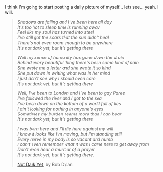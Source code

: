 <p>
I think I'm going to start posting a daily picture of myself... lets see... yeah.  I will.
</p>
<blockquote>
 <p><i>Shadows are falling and I've been here all day<br />
It's too hot to sleep time is running away<br />
Feel like my soul has turned into steel<br />
I've still got the scars that the sun didn't heal<br />
There's not even room enough to be anywhere<br />
It's not dark yet, but it's getting there</i></p>
<p><i>Well my sense of humanity has gone down the drain<br />
Behind every beautiful thing there's been some kind of pain<br />
She wrote me a letter and she wrote it so kind<br />
She put down in writing what was in her mind<br />
I just don't see why I should even care<br />
It's not dark yet, but it's getting there</i></p>
<p><i>Well, I've been to London and I've been to gay Paree<br />
I've followed the river and I got to the sea<br />
I've been down on the bottom of a world full of lies<br />
I ain't looking for nothing in anyone's eyes<br />
Sometimes my burden seems more than I can bear<br />
It's not dark yet, but it's getting there</i></p>
<p><i>I was born here and I'll die here against my will<br />
I know it looks like I'm moving, but I'm standing still<br />
Every nerve in my body is so vacant and numb<br />
I can't even remember what it was I came here to get away from<br />
Don't even hear a murmur of a prayer<br />
It's not dark yet, but it's getting there.</i></p>
 <p><a href="http://bobdylan.com/songs/notdark.html">Not Dark Yet</a>, by Bob Dylan</p>
</blockquote>